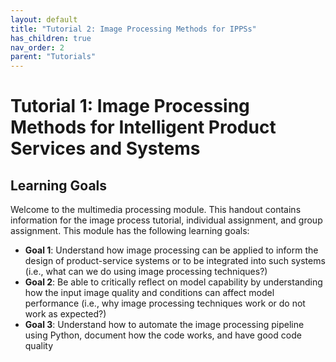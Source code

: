 ```yaml
---
layout: default
title: "Tutorial 2: Image Processing Methods for IPPSs"
has_children: true
nav_order: 2
parent: "Tutorials"
---
```


# Tutorial 1: Image Processing Methods for Intelligent Product Services and Systems

## Learning Goals

Welcome to the multimedia processing module. This handout contains information for the image process tutorial, individual assignment, and group assignment. This module has the following learning goals:  

 - **Goal 1**: Understand how image processing can be applied to inform the design of product-service systems or to be integrated into such systems (i.e., what can we do using image processing techniques?)
 - **Goal 2**: Be able to critically reflect on model capability by understanding how the input image quality and conditions can affect model performance (i.e., why image processing techniques work or do not work as expected?)
 - **Goal 3**: Understand how to automate the image processing pipeline using Python, document how the code works, and have good code quality